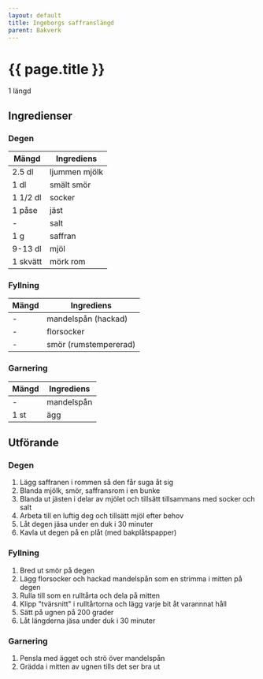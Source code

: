```yaml
---
layout: default
title: Ingeborgs saffranslängd
parent: Bakverk
---
```


# {{ page.title }}

1 längd

## Ingredienser

### Degen

Mängd| Ingrediens
------------ | -------------
2.5 dl | ljummen mjölk
1 dl | smält smör
1 1/2 dl | socker
1 påse | jäst
\- | salt
1 g | saffran
9-13 dl | mjöl
1 skvätt | mörk rom

### Fyllning

Mängd| Ingrediens
------------ | -------------
\- | mandelspån (hackad)
\- | florsocker
\- | smör (rumstempererad)

### Garnering

Mängd| Ingrediens
------------ | -------------
\- | mandelspån
1 st | ägg

## Utförande
### Degen
1. Lägg saffranen i rommen så den får suga åt sig
2. Blanda mjölk, smör, saffransrom i en bunke
3. Blanda ut jästen i delar av mjölet och tillsätt tillsammans med socker och salt
4. Arbeta till en luftig deg och tillsätt mjöl efter behov
5. Låt degen jäsa under en duk i 30 minuter
6. Kavla ut degen på en plåt (med bakplåtspapper)

### Fyllning
1. Bred ut smör på degen
2. Lägg florsocker och hackad mandelspån som en strimma i mitten på degen
3. Rulla till som en rulltårta och dela på mitten
4. Klipp "tvärsnitt" i rulltårtorna och lägg varje bit åt varannnat håll
5. Sätt på ugnen på 200 grader
6. Låt längderna jäsa under duk i 30 minuter

### Garnering
1. Pensla med ägget och strö över mandelspån
2. Grädda i mitten av ugnen tills det ser bra ut
